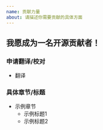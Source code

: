 ```yaml
---
name: 贡献力量
about: 请描述你需要贡献的具体方面
---
```


## 我愿成为一名开源贡献者！

###  申请翻译/校对
<!--请根据方向修改或添加下面的文字内容-->

  * 翻译

### 具体章节/标题
<!--可以选择只翻译某个具体标题,具体标题请查看SUMMARY.md文件-->

* 示例章节
  * 示例标题1
  * 示例标题2	

<!--提交issue之前请点击预览标签，符合要求之后再提交问题-->
<!--贡献完成时,可在提交备注内容中添加 close #issue编号 以关闭该issue 谢谢-->

